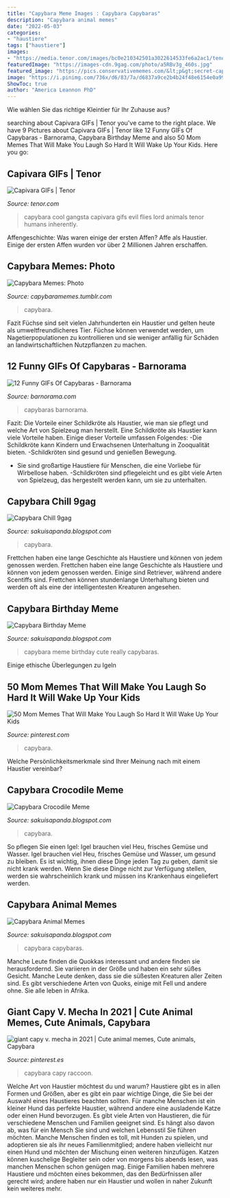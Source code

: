 ```yaml
---
title: "Capybara Meme Images : Capybara Capybaras"
description: "Capybara animal memes"
date: "2022-05-03"
categories:
- "haustiere"
tags: ["haustiere"]
images:
- "https://media.tenor.com/images/bc0e210342501a3022614533fe6a2ac1/tenor.gif"
featuredImage: "https://images-cdn.9gag.com/photo/a5RBv3g_460s.jpg"
featured_image: "https://pics.conservativememes.com/&lt;p&gt;secret-capybara-off-button-&lt;-p&gt;-33575534.png"
image: "https://i.pinimg.com/736x/d6/83/7a/d6837a9ce2b4b24f48e6154e0a999f8e.jpg"
ShowToc: true
author: "America Leannon PhD"
---
```



Wie wählen Sie das richtige Kleintier für Ihr Zuhause aus?

	

		
searching about Capivara GIFs | Tenor you've came to the right place. We have 9 Pictures about Capivara GIFs | Tenor like 12 Funny GIFs Of Capybaras - Barnorama, Capybara Birthday Meme and also 50 Mom Memes That Will Make You Laugh So Hard It Will Wake Up Your Kids. Here you go:
		
    
## Capivara GIFs | Tenor

<img loading=lazy src="https://media.tenor.com/images/bc0e210342501a3022614533fe6a2ac1/tenor.gif" onerror="this.onerror=null;this.src='https://tse1.mm.bing.net/th?id=OIP.vA4hA0JQGjAiYUUz_moqwQAAAA&amp;pid=15.1';" alt="Capivara GIFs | Tenor">

_Source: tenor.com_

>capybara cool gangsta capivara gifs evil flies lord animals tenor humans inherently. 

	

Affengeschichte: Was waren einige der ersten Affen?
Affe als Haustier. Einige der ersten Affen wurden vor über 2 Millionen Jahren erschaffen.

    
## Capybara Memes: Photo

<img loading=lazy src="https://64.media.tumblr.com/e37b40c4aad3ed5130f936fc3e92bf3b/tumblr_nnd8inAcUr1u6hbi4o1_400.jpg" onerror="this.onerror=null;this.src='https://tse2.mm.bing.net/th?id=OIP.kgjO5eKh2eub65Er3qxZ-wAAAA&amp;pid=15.1';" alt="Capybara Memes: Photo">

_Source: capybaramemes.tumblr.com_

>capybara. 

	

Fazit
Füchse sind seit vielen Jahrhunderten ein Haustier und gelten heute als umweltfreundlicheres Tier. Füchse können verwendet werden, um Nagetierpopulationen zu kontrollieren und sie weniger anfällig für Schäden an landwirtschaftlichen Nutzpflanzen zu machen.

    
## 12 Funny GIFs Of Capybaras - Barnorama

<img loading=lazy src="https://www.barnorama.com/wp-content/uploads/2019/04/0-13.jpg" onerror="this.onerror=null;this.src='https://tse4.mm.bing.net/th?id=OIP.G1F_Q1WmCu0Wb0DJ0KOhpAHaFF&amp;pid=15.1';" alt="12 Funny GIFs Of Capybaras - Barnorama">

_Source: barnorama.com_

>capybaras barnorama. 

	

Fazit: Die Vorteile einer Schildkröte als Haustier, wie man sie pflegt und welche Art von Spielzeug man herstellt.
Eine Schildkröte als Haustier kann viele Vorteile haben. Einige dieser Vorteile umfassen Folgendes:
-Die Schildkröte kann Kindern und Erwachsenen Unterhaltung in Zooqualität bieten.
-Schildkröten sind gesund und genießen Bewegung.
- Sie sind großartige Haustiere für Menschen, die eine Vorliebe für Wirbellose haben.
-Schildkröten sind pflegeleicht und es gibt viele Arten von Spielzeug, das hergestellt werden kann, um sie zu unterhalten.

    
## Capybara Chill 9gag

<img loading=lazy src="https://pics.conservativememes.com/&lt;p&gt;secret-capybara-off-button-&lt;-p&gt;-33575534.png" onerror="this.onerror=null;this.src='https://tse1.mm.bing.net/th?id=OIP.NeByHFIXsh-xJIf6pQhs5AHaEv&amp;pid=15.1';" alt="Capybara Chill 9gag">

_Source: sakuisapanda.blogspot.com_

>capybara. 

	

Frettchen haben eine lange Geschichte als Haustiere und können von jedem genossen werden.
Frettchen haben eine lange Geschichte als Haustiere und können von jedem genossen werden. Einige sind Retriever, während andere Scentiffs sind. Frettchen können stundenlange Unterhaltung bieten und werden oft als eine der intelligentesten Kreaturen angesehen.

    
## Capybara Birthday Meme

<img loading=lazy src="https://pics.me.me/e-capybaras-are-really-cute-j-16165463.png" onerror="this.onerror=null;this.src='https://tse4.mm.bing.net/th?id=OIP.qcsT7vCLjd4Ez-KcRaXwNgHaIY&amp;pid=15.1';" alt="Capybara Birthday Meme">

_Source: sakuisapanda.blogspot.com_

>capybara meme birthday cute really capybaras. 

	

Einige ethische Überlegungen zu Igeln

    
## 50 Mom Memes That Will Make You Laugh So Hard It Will Wake Up Your Kids

<img loading=lazy src="https://i.pinimg.com/736x/6e/5e/4c/6e5e4cdd8f98d16300ce78cbe4cc7f4c.jpg" onerror="this.onerror=null;this.src='https://tse3.mm.bing.net/th?id=OIP.98hDro0vRSwAGkbBIBz5WwHaKI&amp;pid=15.1';" alt="50 Mom Memes That Will Make You Laugh So Hard It Will Wake Up Your Kids">

_Source: pinterest.com_

>capybara. 

	

Welche Persönlichkeitsmerkmale sind Ihrer Meinung nach mit einem Haustier vereinbar?

    
## Capybara Crocodile Meme

<img loading=lazy src="https://images-cdn.9gag.com/photo/a5RBv3g_460s.jpg" onerror="this.onerror=null;this.src='https://tse1.mm.bing.net/th?id=OIP.i0mMmCF2v6CS39dpR7i4sgAAAA&amp;pid=15.1';" alt="Capybara Crocodile Meme">

_Source: sakuisapanda.blogspot.com_

>capybara. 

	

So pflegen Sie einen Igel: Igel brauchen viel Heu, frisches Gemüse und Wasser.
Igel brauchen viel Heu, frisches Gemüse und Wasser, um gesund zu bleiben. Es ist wichtig, ihnen diese Dinge jeden Tag zu geben, damit sie nicht krank werden. Wenn Sie diese Dinge nicht zur Verfügung stellen, werden sie wahrscheinlich krank und müssen ins Krankenhaus eingeliefert werden.

    
## Capybara Animal Memes

<img loading=lazy src="https://pics.me.me/highly-social-animals-called-capybaras-are-the-largest-rodents-in-59990594.png" onerror="this.onerror=null;this.src='https://tse1.mm.bing.net/th?id=OIP.8o48yblK-G-rXNS8oFghOwHaJI&amp;pid=15.1';" alt="Capybara Animal Memes">

_Source: sakuisapanda.blogspot.com_

>capybara capybaras. 

	

Manche Leute finden die Quokkas interessant und andere finden sie herausfordernd. Sie variieren in der Größe und haben ein sehr süßes Gesicht. Manche Leute denken, dass sie die süßesten Kreaturen aller Zeiten sind. Es gibt verschiedene Arten von Quoks, einige mit Fell und andere ohne. Sie alle leben in Afrika.

    
## Giant Capy V. Mecha In 2021 | Cute Animal Memes, Cute Animals, Capybara

<img loading=lazy src="https://i.pinimg.com/736x/d6/83/7a/d6837a9ce2b4b24f48e6154e0a999f8e.jpg" onerror="this.onerror=null;this.src='https://tse2.mm.bing.net/th?id=OIP.99doTBDpN-3VE8DY4TIcLQHaHU&amp;pid=15.1';" alt="giant capy v. mecha in 2021 | Cute animal memes, Cute animals, Capybara">

_Source: pinterest.es_

>capybara capy raccoon. 

	

Welche Art von Haustier möchtest du und warum?
Haustiere gibt es in allen Formen und Größen, aber es gibt ein paar wichtige Dinge, die Sie bei der Auswahl eines Haustieres beachten sollten. Für manche Menschen ist ein kleiner Hund das perfekte Haustier, während andere eine ausladende Katze oder einen Hund bevorzugen. Es gibt viele Arten von Haustieren, die für verschiedene Menschen und Familien geeignet sind. Es hängt also davon ab, was für ein Mensch Sie sind und welchen Lebensstil Sie führen möchten.
Manche Menschen finden es toll, mit Hunden zu spielen, und adoptieren sie als ihr neues Familienmitglied; andere haben vielleicht nur einen Hund und möchten der Mischung einen weiteren hinzufügen. Katzen können kuschelige Begleiter sein oder von morgens bis abends lesen, was manchen Menschen schon genügen mag. Einige Familien haben mehrere Haustiere und möchten eines bekommen, das den Bedürfnissen aller gerecht wird; andere haben nur ein Haustier und wollen in naher Zukunft kein weiteres mehr.

